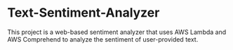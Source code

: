 # Text-Sentiment-Analyzer
This project is a web-based sentiment analyzer that uses AWS Lambda and AWS Comprehend to analyze the sentiment of user-provided text. 
